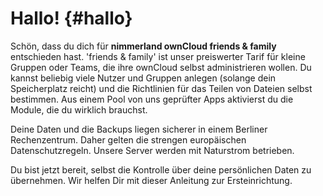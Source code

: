 # Hallo! {#hallo}

Schön, dass du dich für **nimmerland ownCloud friends & family** entschieden hast. 'friends & family' ist unser preiswerter Tarif für kleine Gruppen oder Teams, die ihre ownCloud selbst administrieren wollen. Du kannst beliebig viele Nutzer und Gruppen anlegen (solange dein Speicherplatz reicht) und die Richtlinien für das Teilen von Dateien selbst bestimmen. Aus einem Pool von uns geprüfter Apps aktivierst du die Module, die du wirklich brauchst.

Deine Daten und die Backups liegen sicherer in einem Berliner Rechenzentrum. Daher gelten die strengen europäischen Datenschutzregeln. Unsere Server werden mit Naturstrom betrieben.

Du bist jetzt bereit, selbst die Kontrolle über deine persönlichen Daten zu übernehmen. Wir helfen Dir mit dieser Anleitung zur Ersteinrichtung.